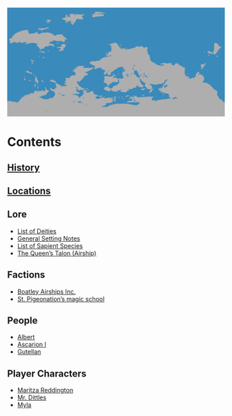 ![](Gallery/World%20Map%20(Blank).png)
# Contents
## [History](History/History.md)
## [Locations](Locations/Locations.md)
## Lore
- [List of Deities](Lore/List%20of%20Deities.md)
- [General Setting Notes](Lore/General%20Setting%20Notes.md)
- [List of Sapient Species](Lore/List%20of%20Sapient%20Species.md)
- [The Queen’s Talon (Airship)](Lore/The%20Queen’s%20Talon%20(Airship).md)
## Factions
- [Boatley Airships Inc.](Factions/Boatley%20Airships%20Inc..md)
- [St. Pigeonation’s magic school](Factions/St.%20Pigeonation’s%20magic%20school.md)
## People
- [Albert](People/Albert.md)
- [Ascarion I](People/Ascarion%20I.md)
- [Gutellan](People/Gutellan.md)
## Player Characters
- [Maritza Reddington](Player%20Characters/Maritza%20Reddington.md)
- [Mr. Dittles](Player%20Characters/Mr.%20Dittles.md)
- [Myla](Player%20Characters/Myla.md)